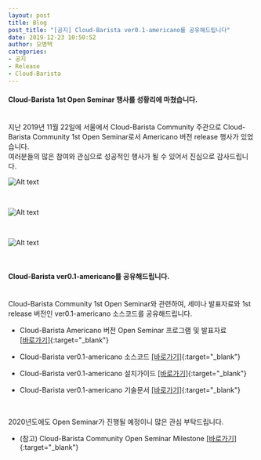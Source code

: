 ```yaml
---
layout: post
title: Blog
post_title: "[공지] Cloud-Barista ver0.1-americano를 공유해드립니다"
date: 2019-12-23 10:50:52
author: 오병택
categories: 
- 공지
- Release
- Cloud-Barista
---
```


#### Cloud-Barista 1st Open Seminar 행사를 성황리에 마쳤습니다.
<BR>
지난 2019년 11월 22일에 서울에서 Cloud-Barista Community 주관으로 Cloud-Barista Community 1st Open Seminar로서 Americano 버전 release 행사가 있었습니다.<BR>
여러분들의 많은 참여와 관심으로 성공적인 행사가 될 수 있어서 진심으로 감사드립니다.
<!--more-->
<BR>

![Alt text](/assets/img/blog/1st-release-seminar-photo-1.jpg)

<BR>

![Alt text](/assets/img/blog/1st-release-seminar-photo-2.jpg)

<BR>

![Alt text](/assets/img/blog/1st-release-seminar-photo-3.jpg)

<BR>

#### Cloud-Barista ver0.1-americano를 공유해드립니다.
<BR>
Cloud-Barista Community 1st Open Seminar와 관련하여, 세미나 발표자료와 1st release 버전인 ver0.1-americano 소스코드를 공유해드립니다.

* Cloud-Barista Americano 버전 Open Seminar 프로그램 및 발표자료	
[[바로가기]](https://github.com/cloud-barista/docs/tree/master/openseminar/americano "행사 프로그램 및 발표자료"){:target="_blank"}

* Cloud-Barista ver0.1-americano 소스코드
[[바로가기]](https://github.com/cloud-barista/release/tree/master/americano/src "Cloud-Barista ver0.1-americano 소스코드"){:target="_blank"}

* Cloud-Barista ver0.1-americano 설치가이드
[[바로가기]](https://github.com/cloud-barista/release/blob/master/americano/README.md "Cloud-Barista ver0.1-americano 설치가이드"){:target="_blank"}

* Cloud-Barista ver0.1-americano 기술문서
[[바로가기]](https://github.com/cloud-barista/release/tree/master/americano/docs "Cloud-Barista ver0.1-americano 기술문서"){:target="_blank"}

<BR>

2020년도에도 Open Seminar가 진행될 예정이니 많은 관심 부탁드립니다.

* (참고) Cloud-Barista Community Open Seminar Milestone
[[바로가기]](https://cloud-barista.github.io/community/ "Cloud-Barista Open Seminar Milestone"){:target="_blank"}
